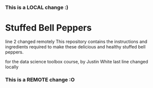 ### This is a LOCAL change :)
# Stuffed Bell Peppers
line 2 changed remotely
This repository contains the instructions and ingredients required to make these delicious and healthy stuffed bell peppers.


for the data science toolbox course, by Justin White
last line changed locally
### This is a REMOTE change :O
